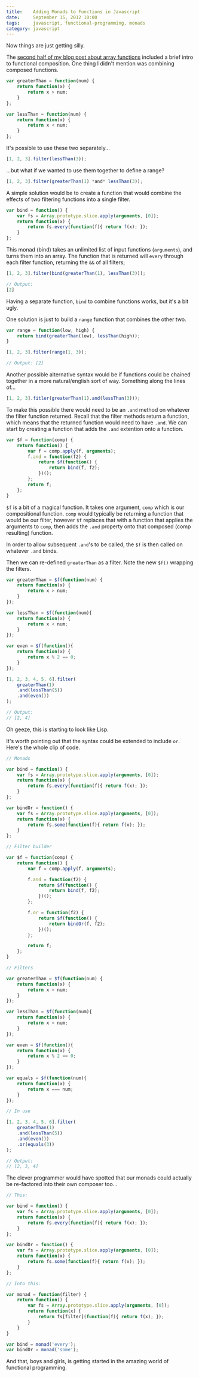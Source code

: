 ```yaml
---
title:    Adding Monads to Functions in Javascript
date:     September 15, 2012 10:00
tags:     javascript, functional-programming, monads
category: javascript
---
```


Now things are just getting silly.

The [second half of my blog post about array functions](http://www.typeof.co/post/a-brief-intro-to-iterative-array-functions-in-javascript) included a brief intro to functional composition.  One thing I didn't mention was combining composed functions.

```javascript
var greaterThan = function(num) {
    return function(x) {
        return x > num;
    }
};

var lessThan = function(num) {
    return function(x) {
        return x < num;
    }
};
```

It's possible to use these two separately...

```javascript
[1, 2, 3].filter(lessThan(3));
```

...but what if we wanted to use them together to define a range?

```javascript
[1, 2, 3].filter(greaterThan(1) *and* lessThan(3));
```

A simple solution would be to create a function that would combine the effects of two filtering functions into a single filter.

```javascript
var bind = function() {
    var fs = Array.prototype.slice.apply(arguments, [0]);
    return function(x) {
        return fs.every(function(f){ return f(x); });
    }
};
```

This monad (bind) takes an unlimited list of input functions (`arguments`), and turns them into an array. The function that is returned will `every` through each filter function, returning the `&&` of all filters;

```javascript
[1, 2, 3].filter(bind(greaterThan(1), lessThan(3)));

// Output:
[2]
```

Having a separate function, `bind` to combine functions works, but it's a bit ugly.

One solution is just to build a `range` function that combines the other two.

```javascript
var range = function(low, high) {
    return bind(greaterThan(low), lessThan(high));
}

[1, 2, 3].filter(range(1, 3));

// Output: [2]
```

Another possible alternative syntax would be if functions could be chained together in a more natural/english sort of way.  Something along the lines of...

```javascript
[1, 2, 3].fitler(greaterThan(1).and(lessThan(3)));
```

To make this possible there would need to be an `.and` method on whatever the filter function returned.  Recall that the filter methods return a function, which means that the returned function would need to have `.and`.  We can start by creating a function that adds the `.and` extention onto a function.

```javascript
var $f = function(comp) {
    return function() {
        var f = comp.apply(f, arguments);
        f.and = function(f2) {
            return $f(function() {
                return bind(f, f2);
            })();
        };
        return f;
    };
}
```

`$f` is a bit of a magical function.  It takes one argument, `comp` which is our compositional function.  `comp` would typically be returning a function that would be our filter, however `$f` replaces that with a function that applies the arguments to `comp`, then adds the `.and` property onto that composed (comp resulting) function.

In order to allow subsequent `.and`'s to be called, the `$f` is then called on whatever `.and` binds.

Then we can re-defined `greaterThan` as a filter.  Note the new `$f()` wrapping the filters.

```javascript
var greaterThan = $f(function(num) {
    return function(x) {
        return x > num;
    }
});

var lessThan = $f(function(num){
    return function(x) {
        return x < num;
    }
});

var even = $f(function(){
    return function(x) {
        return x % 2 == 0;
    }
});

[1, 2, 3, 4, 5, 6].filter(
    greaterThan(1)
    .and(lessThan(5))
    .and(even())
);

// Output:
// [2, 4]
```

Oh geeze, this is starting to look like Lisp.

It's worth pointing out that the syntax could be extended to include `or`.  Here's the whole clip of code.

```javascript
// Monads

var bind = function() {
    var fs = Array.prototype.slice.apply(arguments, [0]);
    return function(x) {
        return fs.every(function(f){ return f(x); });
    }
};

var bindOr = function() {
    var fs = Array.prototype.slice.apply(arguments, [0]);
    return function(x) {
        return fs.some(function(f){ return f(x); });
    }
};

// Filter builder

var $f = function(comp) {
    return function() {
        var f = comp.apply(f, arguments);

        f.and = function(f2) {
            return $f(function() {
                return bind(f, f2);
            })();
        };

        f.or = function(f2) {
            return $f(function() {
                return bindOr(f, f2);
            })();
        };

        return f;
    };
}

// Filters

var greaterThan = $f(function(num) {
    return function(x) {
        return x > num;
    }
});

var lessThan = $f(function(num){
    return function(x) {
        return x < num;
    }
});

var even = $f(function(){
    return function(x) {
        return x % 2 == 0;
    }
});

var equals = $f(function(num){
    return function(x) {
        return x === num;
    }
});

// In use

[1, 2, 3, 4, 5, 6].filter(
    greaterThan(1)
    .and(lessThan(5))
    .and(even())
    .or(equals(3))
);

// Output:
// [2, 3, 4]
```

The clever programmer would have spotted that our monads could actually be re-factored into their own composer too...

```javascript
// This:

var bind = function() {
    var fs = Array.prototype.slice.apply(arguments, [0]);
    return function(x) {
        return fs.every(function(f){ return f(x); });
    }
};

var bindOr = function() {
    var fs = Array.prototype.slice.apply(arguments, [0]);
    return function(x) {
        return fs.some(function(f){ return f(x); });
    }
};

// Into this:

var monad = function(filter) {
    return function() {
        var fs = Array.prototype.slice.apply(arguments, [0]);
        return function(x) {
            return fs[filter](function(f){ return f(x); });
        }
    }
}

var bind = monad('every');
var bindOr = monad('some');
```

And that, boys and girls, is getting started in the amazing world of functional programming.
